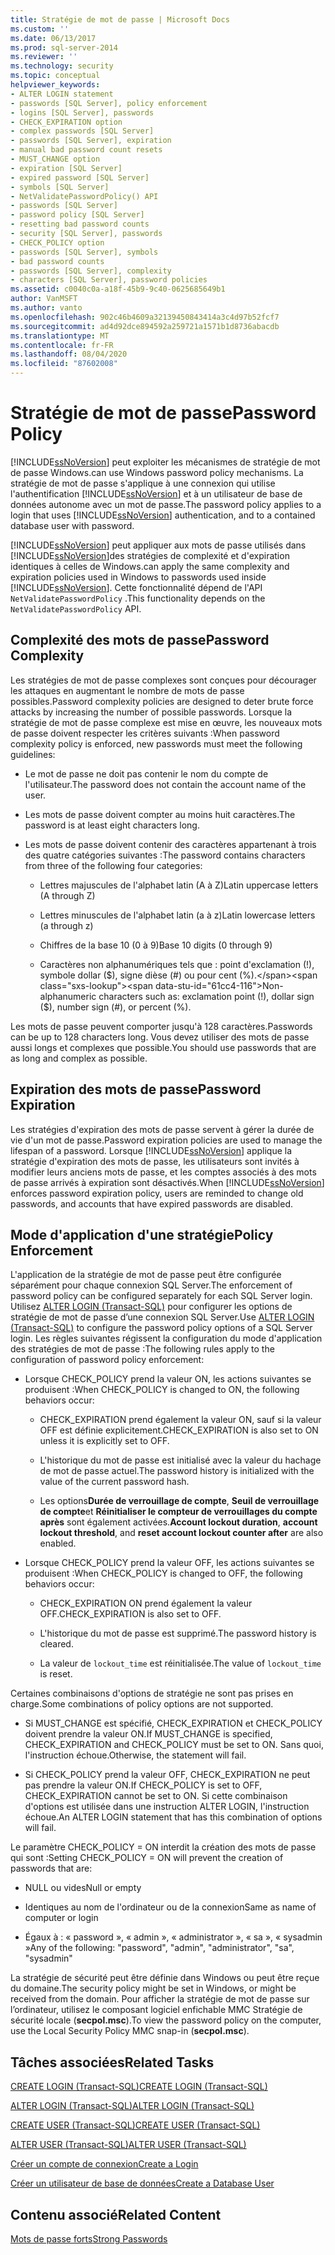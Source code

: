 ```yaml
---
title: Stratégie de mot de passe | Microsoft Docs
ms.custom: ''
ms.date: 06/13/2017
ms.prod: sql-server-2014
ms.reviewer: ''
ms.technology: security
ms.topic: conceptual
helpviewer_keywords:
- ALTER LOGIN statement
- passwords [SQL Server], policy enforcement
- logins [SQL Server], passwords
- CHECK_EXPIRATION option
- complex passwords [SQL Server]
- passwords [SQL Server], expiration
- manual bad password count resets
- MUST_CHANGE option
- expiration [SQL Server]
- expired password [SQL Server]
- symbols [SQL Server]
- NetValidatePasswordPolicy() API
- passwords [SQL Server]
- password policy [SQL Server]
- resetting bad password counts
- security [SQL Server], passwords
- CHECK_POLICY option
- passwords [SQL Server], symbols
- bad password counts
- passwords [SQL Server], complexity
- characters [SQL Server], password policies
ms.assetid: c0040c0a-a18f-45b9-9c40-0625685649b1
author: VanMSFT
ms.author: vanto
ms.openlocfilehash: 902c46b4609a32139450843414a3c4d97b52fcf7
ms.sourcegitcommit: ad4d92dce894592a259721a1571b1d8736abacdb
ms.translationtype: MT
ms.contentlocale: fr-FR
ms.lasthandoff: 08/04/2020
ms.locfileid: "87602008"
---
```

# <a name="password-policy"></a><span data-ttu-id="61cc4-102">Stratégie de mot de passe</span><span class="sxs-lookup"><span data-stu-id="61cc4-102">Password Policy</span></span>
  [!INCLUDE[ssNoVersion](../../includes/ssnoversion-md.md)] <span data-ttu-id="61cc4-103">peut exploiter les mécanismes de stratégie de mot de passe Windows.</span><span class="sxs-lookup"><span data-stu-id="61cc4-103">can use Windows password policy mechanisms.</span></span> <span data-ttu-id="61cc4-104">La stratégie de mot de passe s'applique à une connexion qui utilise l'authentification [!INCLUDE[ssNoVersion](../../includes/ssnoversion-md.md)] et à un utilisateur de base de données autonome avec un mot de passe.</span><span class="sxs-lookup"><span data-stu-id="61cc4-104">The password policy applies to a login that uses [!INCLUDE[ssNoVersion](../../includes/ssnoversion-md.md)] authentication, and to a contained database user with password.</span></span>  
  
 [!INCLUDE[ssNoVersion](../../includes/ssnoversion-md.md)] <span data-ttu-id="61cc4-105">peut appliquer aux mots de passe utilisés dans [!INCLUDE[ssNoVersion](../../includes/ssnoversion-md.md)]des stratégies de complexité et d'expiration identiques à celles de Windows.</span><span class="sxs-lookup"><span data-stu-id="61cc4-105">can apply the same complexity and expiration policies used in Windows to passwords used inside [!INCLUDE[ssNoVersion](../../includes/ssnoversion-md.md)].</span></span> <span data-ttu-id="61cc4-106">Cette fonctionnalité dépend de l'API `NetValidatePasswordPolicy` .</span><span class="sxs-lookup"><span data-stu-id="61cc4-106">This functionality depends on the `NetValidatePasswordPolicy` API.</span></span>  
  
## <a name="password-complexity"></a><span data-ttu-id="61cc4-107">Complexité des mots de passe</span><span class="sxs-lookup"><span data-stu-id="61cc4-107">Password Complexity</span></span>  
 <span data-ttu-id="61cc4-108">Les stratégies de mot de passe complexes sont conçues pour décourager les attaques en augmentant le nombre de mots de passe possibles.</span><span class="sxs-lookup"><span data-stu-id="61cc4-108">Password complexity policies are designed to deter brute force attacks by increasing the number of possible passwords.</span></span> <span data-ttu-id="61cc4-109">Lorsque la stratégie de mot de passe complexe est mise en œuvre, les nouveaux mots de passe doivent respecter les critères suivants :</span><span class="sxs-lookup"><span data-stu-id="61cc4-109">When password complexity policy is enforced, new passwords must meet the following guidelines:</span></span>  
  
-   <span data-ttu-id="61cc4-110">Le mot de passe ne doit pas contenir le nom du compte de l'utilisateur.</span><span class="sxs-lookup"><span data-stu-id="61cc4-110">The password does not contain the account name of the user.</span></span>  
  
-   <span data-ttu-id="61cc4-111">Les mots de passe doivent compter au moins huit caractères.</span><span class="sxs-lookup"><span data-stu-id="61cc4-111">The password is at least eight characters long.</span></span>  
  
-   <span data-ttu-id="61cc4-112">Les mots de passe doivent contenir des caractères appartenant à trois des quatre catégories suivantes :</span><span class="sxs-lookup"><span data-stu-id="61cc4-112">The password contains characters from three of the following four categories:</span></span>  
  
    -   <span data-ttu-id="61cc4-113">Lettres majuscules de l'alphabet latin (A à Z)</span><span class="sxs-lookup"><span data-stu-id="61cc4-113">Latin uppercase letters (A through Z)</span></span>  
  
    -   <span data-ttu-id="61cc4-114">Lettres minuscules de l'alphabet latin (a à z)</span><span class="sxs-lookup"><span data-stu-id="61cc4-114">Latin lowercase letters (a through z)</span></span>  
  
    -   <span data-ttu-id="61cc4-115">Chiffres de la base 10 (0 à 9)</span><span class="sxs-lookup"><span data-stu-id="61cc4-115">Base 10 digits (0 through 9)</span></span>  
  
    -   <span data-ttu-id="61cc4-116">Caractères non alphanumériques tels que : point d'exclamation (!), symbole dollar ($), signe dièse (#) ou pour cent (%).</span><span class="sxs-lookup"><span data-stu-id="61cc4-116">Non-alphanumeric characters such as: exclamation point (!), dollar sign ($), number sign (#), or percent (%).</span></span>  
  
 <span data-ttu-id="61cc4-117">Les mots de passe peuvent comporter jusqu'à 128 caractères.</span><span class="sxs-lookup"><span data-stu-id="61cc4-117">Passwords can be up to 128 characters long.</span></span> <span data-ttu-id="61cc4-118">Vous devez utiliser des mots de passe aussi longs et complexes que possible.</span><span class="sxs-lookup"><span data-stu-id="61cc4-118">You should use passwords that are as long and complex as possible.</span></span>  
  
## <a name="password-expiration"></a><span data-ttu-id="61cc4-119">Expiration des mots de passe</span><span class="sxs-lookup"><span data-stu-id="61cc4-119">Password Expiration</span></span>  
 <span data-ttu-id="61cc4-120">Les stratégies d'expiration des mots de passe servent à gérer la durée de vie d'un mot de passe.</span><span class="sxs-lookup"><span data-stu-id="61cc4-120">Password expiration policies are used to manage the lifespan of a password.</span></span> <span data-ttu-id="61cc4-121">Lorsque [!INCLUDE[ssNoVersion](../../includes/ssnoversion-md.md)] applique la stratégie d'expiration des mots de passe, les utilisateurs sont invités à modifier leurs anciens mots de passe, et les comptes associés à des mots de passe arrivés à expiration sont désactivés.</span><span class="sxs-lookup"><span data-stu-id="61cc4-121">When [!INCLUDE[ssNoVersion](../../includes/ssnoversion-md.md)] enforces password expiration policy, users are reminded to change old passwords, and accounts that have expired passwords are disabled.</span></span>  
  
## <a name="policy-enforcement"></a><span data-ttu-id="61cc4-122">Mode d'application d'une stratégie</span><span class="sxs-lookup"><span data-stu-id="61cc4-122">Policy Enforcement</span></span>  
 <span data-ttu-id="61cc4-123">L'application de la stratégie de mot de passe peut être configurée séparément pour chaque connexion SQL Server.</span><span class="sxs-lookup"><span data-stu-id="61cc4-123">The enforcement of password policy can be configured separately for each SQL Server login.</span></span> <span data-ttu-id="61cc4-124">Utilisez [ALTER LOGIN &#40;Transact-SQL&#41;](/sql/t-sql/statements/alter-login-transact-sql) pour configurer les options de stratégie de mot de passe d’une connexion SQL Server.</span><span class="sxs-lookup"><span data-stu-id="61cc4-124">Use [ALTER LOGIN &#40;Transact-SQL&#41;](/sql/t-sql/statements/alter-login-transact-sql) to configure the password policy options of a SQL Server login.</span></span> <span data-ttu-id="61cc4-125">Les règles suivantes régissent la configuration du mode d'application des stratégies de mot de passe :</span><span class="sxs-lookup"><span data-stu-id="61cc4-125">The following rules apply to the configuration of password policy enforcement:</span></span>  
  
-   <span data-ttu-id="61cc4-126">Lorsque CHECK_POLICY prend la valeur ON, les actions suivantes se produisent :</span><span class="sxs-lookup"><span data-stu-id="61cc4-126">When CHECK_POLICY is changed to ON, the following behaviors occur:</span></span>  
  
    -   <span data-ttu-id="61cc4-127">CHECK_EXPIRATION prend également la valeur ON, sauf si la valeur OFF est définie explicitement.</span><span class="sxs-lookup"><span data-stu-id="61cc4-127">CHECK_EXPIRATION is also set to ON unless it is explicitly set to OFF.</span></span>  
  
    -   <span data-ttu-id="61cc4-128">L'historique du mot de passe est initialisé avec la valeur du hachage de mot de passe actuel.</span><span class="sxs-lookup"><span data-stu-id="61cc4-128">The password history is initialized with the value of the current password hash.</span></span>  
  
    -   <span data-ttu-id="61cc4-129">Les options**Durée de verrouillage de compte**, **Seuil de verrouillage de compte**et **Réinitialiser le compteur de verrouillages du compte après** sont également activées.</span><span class="sxs-lookup"><span data-stu-id="61cc4-129">**Account lockout duration**, **account lockout threshold**, and **reset account lockout counter after** are also enabled.</span></span>  
  
-   <span data-ttu-id="61cc4-130">Lorsque CHECK_POLICY prend la valeur OFF, les actions suivantes se produisent :</span><span class="sxs-lookup"><span data-stu-id="61cc4-130">When CHECK_POLICY is changed to OFF, the following behaviors occur:</span></span>  
  
    -   <span data-ttu-id="61cc4-131">CHECK_EXPIRATION ON prend également la valeur OFF.</span><span class="sxs-lookup"><span data-stu-id="61cc4-131">CHECK_EXPIRATION is also set to OFF.</span></span>  
  
    -   <span data-ttu-id="61cc4-132">L'historique du mot de passe est supprimé.</span><span class="sxs-lookup"><span data-stu-id="61cc4-132">The password history is cleared.</span></span>  
  
    -   <span data-ttu-id="61cc4-133">La valeur de `lockout_time` est réinitialisée.</span><span class="sxs-lookup"><span data-stu-id="61cc4-133">The value of `lockout_time` is reset.</span></span>  
  
 <span data-ttu-id="61cc4-134">Certaines combinaisons d'options de stratégie ne sont pas prises en charge.</span><span class="sxs-lookup"><span data-stu-id="61cc4-134">Some combinations of policy options are not supported.</span></span>  
  
-   <span data-ttu-id="61cc4-135">Si MUST_CHANGE est spécifié, CHECK_EXPIRATION et CHECK_POLICY doivent prendre la valeur ON.</span><span class="sxs-lookup"><span data-stu-id="61cc4-135">If MUST_CHANGE is specified, CHECK_EXPIRATION and CHECK_POLICY must be set to ON.</span></span> <span data-ttu-id="61cc4-136">Sans quoi, l'instruction échoue.</span><span class="sxs-lookup"><span data-stu-id="61cc4-136">Otherwise, the statement will fail.</span></span>  
  
-   <span data-ttu-id="61cc4-137">Si CHECK_POLICY prend la valeur OFF, CHECK_EXPIRATION ne peut pas prendre la valeur ON.</span><span class="sxs-lookup"><span data-stu-id="61cc4-137">If CHECK_POLICY is set to OFF, CHECK_EXPIRATION cannot be set to ON.</span></span> <span data-ttu-id="61cc4-138">Si cette combinaison d'options est utilisée dans une instruction ALTER LOGIN, l'instruction échoue.</span><span class="sxs-lookup"><span data-stu-id="61cc4-138">An ALTER LOGIN statement that has this combination of options will fail.</span></span>  
  
 <span data-ttu-id="61cc4-139">Le paramètre CHECK_POLICY = ON interdit la création des mots de passe qui sont :</span><span class="sxs-lookup"><span data-stu-id="61cc4-139">Setting CHECK_POLICY = ON will prevent the creation of passwords that are:</span></span>  
  
-   <span data-ttu-id="61cc4-140">NULL ou vides</span><span class="sxs-lookup"><span data-stu-id="61cc4-140">Null or empty</span></span>  
  
-   <span data-ttu-id="61cc4-141">Identiques au nom de l'ordinateur ou de la connexion</span><span class="sxs-lookup"><span data-stu-id="61cc4-141">Same as name of computer or login</span></span>  
  
-   <span data-ttu-id="61cc4-142">Égaux à : « password », « admin », « administrator », « sa », « sysadmin »</span><span class="sxs-lookup"><span data-stu-id="61cc4-142">Any of the following: "password", "admin", "administrator", "sa", "sysadmin"</span></span>  
  
 <span data-ttu-id="61cc4-143">La stratégie de sécurité peut être définie dans Windows ou peut être reçue du domaine.</span><span class="sxs-lookup"><span data-stu-id="61cc4-143">The security policy might be set in Windows, or might be received from the domain.</span></span> <span data-ttu-id="61cc4-144">Pour afficher la stratégie de mot de passe sur l’ordinateur, utilisez le composant logiciel enfichable MMC Stratégie de sécurité locale (**secpol.msc**).</span><span class="sxs-lookup"><span data-stu-id="61cc4-144">To view the password policy on the computer, use the Local Security Policy MMC snap-in (**secpol.msc**).</span></span>  
  
## <a name="related-tasks"></a><span data-ttu-id="61cc4-145">Tâches associées</span><span class="sxs-lookup"><span data-stu-id="61cc4-145">Related Tasks</span></span>  
 [<span data-ttu-id="61cc4-146">CREATE LOGIN &#40;Transact-SQL&#41;</span><span class="sxs-lookup"><span data-stu-id="61cc4-146">CREATE LOGIN &#40;Transact-SQL&#41;</span></span>](/sql/t-sql/statements/create-login-transact-sql)  
  
 [<span data-ttu-id="61cc4-147">ALTER LOGIN &#40;Transact-SQL&#41;</span><span class="sxs-lookup"><span data-stu-id="61cc4-147">ALTER LOGIN &#40;Transact-SQL&#41;</span></span>](/sql/t-sql/statements/alter-login-transact-sql)  
  
 [<span data-ttu-id="61cc4-148">CREATE USER &#40;Transact-SQL&#41;</span><span class="sxs-lookup"><span data-stu-id="61cc4-148">CREATE USER &#40;Transact-SQL&#41;</span></span>](/sql/t-sql/statements/create-user-transact-sql)  
  
 [<span data-ttu-id="61cc4-149">ALTER USER &#40;Transact-SQL&#41;</span><span class="sxs-lookup"><span data-stu-id="61cc4-149">ALTER USER &#40;Transact-SQL&#41;</span></span>](/sql/t-sql/statements/alter-user-transact-sql)  
  
 [<span data-ttu-id="61cc4-150">Créer un compte de connexion</span><span class="sxs-lookup"><span data-stu-id="61cc4-150">Create a Login</span></span>](authentication-access/create-a-login.md)  
  
 [<span data-ttu-id="61cc4-151">Créer un utilisateur de base de données</span><span class="sxs-lookup"><span data-stu-id="61cc4-151">Create a Database User</span></span>](authentication-access/create-a-database-user.md)  
  
## <a name="related-content"></a><span data-ttu-id="61cc4-152">Contenu associé</span><span class="sxs-lookup"><span data-stu-id="61cc4-152">Related Content</span></span>  
 [<span data-ttu-id="61cc4-153">Mots de passe forts</span><span class="sxs-lookup"><span data-stu-id="61cc4-153">Strong Passwords</span></span>](strong-passwords.md)  
  
  
